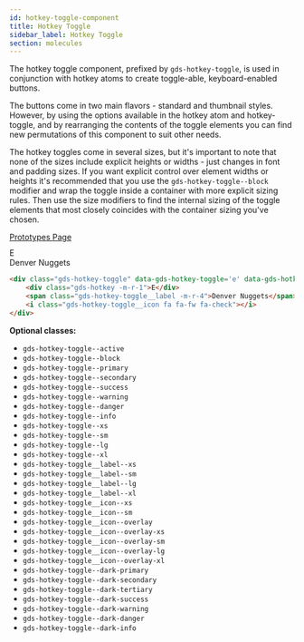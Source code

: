 ```yaml
---
id: hotkey-toggle-component
title: Hotkey Toggle
sidebar_label: Hotkey Toggle
section: molecules
---
```


The hotkey toggle component, prefixed by `gds-hotkey-toggle`, is used in conjunction with hotkey atoms to create toggle-able, keyboard-enabled buttons.

The buttons come in two main flavors - standard and thumbnail styles. However, by using the options available in the hotkey atom and hotkey-toggle, and by rearranging the contents of the toggle elements you can find new permutations of this component to suit other needs.

The hotkey toggles come in several sizes, but it's important to note that none of the sizes include explicit heights or widths - just changes in font and padding sizes. If you want explicit control over element widths or heights it's recommended that you use the `gds-hotkey-toggle--block` modifier and wrap the toggle inside a container with more explicit sizing rules. Then use the size modifiers to find the internal sizing of the toggle elements that most closely coincides with the container sizing you've chosen.

<p style="margin-bottom: 0.8em">
    <a href="https://ds.gumgum.com/stable/index.html#gds-hotkey-toggle" target="_blank">Prototypes Page</a>
</p>

<div class="gds-hotkey-toggle" data-gds-hotkey-toggle='e' data-gds-hotkey-active="false">
    <div class="gds-hotkey -m-r-1">E</div>
    <span class="gds-hotkey-toggle__label -m-r-4">Denver Nuggets</span>
    <i class="gds-hotkey-toggle__icon fa fa-fw fa-check"></i>
</div>

```html
<div class="gds-hotkey-toggle" data-gds-hotkey-toggle='e' data-gds-hotkey-active="false">
    <div class="gds-hotkey -m-r-1">E</div>
    <span class="gds-hotkey-toggle__label -m-r-4">Denver Nuggets</span>
    <i class="gds-hotkey-toggle__icon fa fa-fw fa-check"></i>
</div>
```

__Optional classes:__

- `gds-hotkey-toggle--active`
- `gds-hotkey-toggle--block`
- `gds-hotkey-toggle--primary`
- `gds-hotkey-toggle--secondary`
- `gds-hotkey-toggle--success`
- `gds-hotkey-toggle--warning`
- `gds-hotkey-toggle--danger`
- `gds-hotkey-toggle--info`
- `gds-hotkey-toggle--xs`
- `gds-hotkey-toggle--sm`
- `gds-hotkey-toggle--lg`
- `gds-hotkey-toggle--xl`
- `gds-hotkey-toggle__label--xs`
- `gds-hotkey-toggle__label--sm`
- `gds-hotkey-toggle__label--lg`
- `gds-hotkey-toggle__label--xl`
- `gds-hotkey-toggle__icon--xs`
- `gds-hotkey-toggle__icon--sm`
- `gds-hotkey-toggle__icon--overlay`
- `gds-hotkey-toggle__icon--overlay-xs`
- `gds-hotkey-toggle__icon--overlay-sm`
- `gds-hotkey-toggle__icon--overlay-lg`
- `gds-hotkey-toggle__icon--overlay-xl`
- `gds-hotkey-toggle--dark-primary`
- `gds-hotkey-toggle--dark-secondary`
- `gds-hotkey-toggle--dark-tertiary`
- `gds-hotkey-toggle--dark-success`
- `gds-hotkey-toggle--dark-warning`
- `gds-hotkey-toggle--dark-danger`
- `gds-hotkey-toggle--dark-info`

